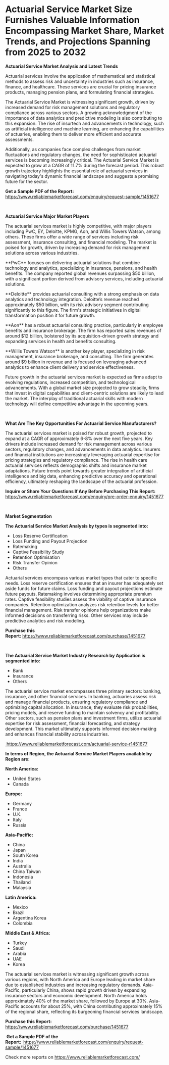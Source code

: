 <p><h1>Actuarial Service Market Size Furnishes Valuable Information Encompassing Market Share, Market Trends, and Projections Spanning from 2025 to 2032</h1></p><p><strong>Actuarial Service Market Analysis and Latest Trends</strong></p>
<p><p>Actuarial services involve the application of mathematical and statistical methods to assess risk and uncertainty in industries such as insurance, finance, and healthcare. These services are crucial for pricing insurance products, managing pension plans, and formulating financial strategies. </p><p>The Actuarial Service Market is witnessing significant growth, driven by increased demand for risk management solutions and regulatory compliance across various sectors. A growing acknowledgment of the importance of data analytics and predictive modeling is also contributing to this expansion. The rise of insurtech and advancements in technology, such as artificial intelligence and machine learning, are enhancing the capabilities of actuaries, enabling them to deliver more efficient and accurate assessments.</p><p>Additionally, as companies face complex challenges from market fluctuations and regulatory changes, the need for sophisticated actuarial services is becoming increasingly critical. The Actuarial Service Market is expected to grow at a CAGR of 11.7% during the forecast period. This robust growth trajectory highlights the essential role of actuarial services in navigating today's dynamic financial landscape and suggests a promising future for the sector.</p></p>
<p><strong>Get a Sample PDF of the Report:&nbsp;</strong> <a href="https://www.reliablemarketforecast.com/enquiry/request-sample/1451677?utm_campaign=3323&utm_medium=2&utm_source=Github&utm_content=ia&utm_term=09032025&utm_id=actuarial-service">https://www.reliablemarketforecast.com/enquiry/request-sample/1451677</a></p>
<p>&nbsp;</p>
<p><strong>Actuarial Service Major Market Players</strong></p>
<p><p>The actuarial services market is highly competitive, with major players including PwC, EY, Deloitte, KPMG, Aon, and Willis Towers Watson, among others. These firms offer a wide range of services including risk assessment, insurance consulting, and financial modeling. The market is poised for growth, driven by increasing demand for risk management solutions across various industries.</p><p>**PwC** focuses on delivering actuarial solutions that combine technology and analytics, specializing in insurance, pensions, and health benefits. The company reported global revenues surpassing $50 billion, with a significant portion derived from advisory services, including actuarial solutions.</p><p>**Deloitte** provides actuarial consulting with a strong emphasis on data analytics and technology integration. Deloitte’s revenue reached approximately $50 billion, with its risk advisory segment contributing significantly to this figure. The firm's strategic initiatives in digital transformation position it for future growth.</p><p>**Aon** has a robust actuarial consulting practice, particularly in employee benefits and insurance brokerage. The firm has reported sales revenues of around $12 billion, bolstered by its acquisition-driven growth strategy and expanding services in health and benefits consulting.</p><p>**Willis Towers Watson** is another key player, specializing in risk management, insurance brokerage, and consulting. The firm generates around $9 billion in revenue and is focused on leveraging advanced analytics to enhance client delivery and service effectiveness.</p><p>Future growth in the actuarial services market is expected as firms adapt to evolving regulations, increased competition, and technological advancements. With a global market size projected to grow steadily, firms that invest in digital capabilities and client-centric solutions are likely to lead the market. The interplay of traditional actuarial skills with modern technology will define competitive advantage in the upcoming years.</p></p>
<p>&nbsp;</p>
<p><strong>What Are The Key Opportunities For Actuarial Service Manufacturers?</strong></p>
<p><p>The actuarial services market is poised for robust growth, projected to expand at a CAGR of approximately 6-8% over the next five years. Key drivers include increased demand for risk management across various sectors, regulatory changes, and advancements in data analytics. Insurers and financial institutions are increasingly leveraging actuarial expertise for pricing strategies and regulatory compliance. The rise in health care actuarial services reflects demographic shifts and insurance market adaptations. Future trends point towards greater integration of artificial intelligence and big data, enhancing predictive accuracy and operational efficiency, ultimately reshaping the landscape of the actuarial profession.</p></p>
<p><strong>Inquire or Share Your Questions If Any Before Purchasing This Report:</strong> <a href="https://www.reliablemarketforecast.com/enquiry/pre-order-enquiry/1451677?utm_campaign=3323&utm_medium=2&utm_source=Github&utm_content=ia&utm_term=09032025&utm_id=actuarial-service">https://www.reliablemarketforecast.com/enquiry/pre-order-enquiry/1451677</a></p>
<p>&nbsp;</p>
<p><strong>Market Segmentation</strong></p>
<p><strong>The Actuarial Service Market Analysis by types is segmented into:</strong></p>
<p><ul><li>Loss Reserve Certification</li><li>Loss Funding and Payout Projection</li><li>Ratemaking</li><li>Captive Feasibility Study</li><li>Retention Optimisation</li><li>Risk Transfer Opinion</li><li>Others</li></ul></p>
<p><p>Actuarial services encompass various market types that cater to specific needs. Loss reserve certification ensures that an insurer has adequately set aside funds for future claims. Loss funding and payout projections estimate future payouts. Ratemaking involves determining appropriate premium rates. Captive feasibility studies assess the viability of captive insurance companies. Retention optimization analyzes risk retention levels for better financial management. Risk transfer opinions help organizations make informed decisions on transferring risks. Other services may include predictive analytics and risk modeling.</p></p>
<p><strong>Purchase this Report:&nbsp;</strong><a href="https://www.reliablemarketforecast.com/purchase/1451677?utm_campaign=3323&utm_medium=2&utm_source=Github&utm_content=ia&utm_term=09032025&utm_id=actuarial-service">https://www.reliablemarketforecast.com/purchase/1451677</a></p>
<p>&nbsp;</p>
<p><strong>The Actuarial Service Market Industry Research by Application is segmented into:</strong></p>
<p><ul><li>Bank</li><li>Insurance</li><li>Others</li></ul></p>
<p><p>The actuarial service market encompasses three primary sectors: banking, insurance, and other financial services. In banking, actuaries assess risk and manage financial products, ensuring regulatory compliance and optimizing capital allocation. In insurance, they evaluate risk probabilities, pricing models, and reserve funding to maintain solvency and profitability. Other sectors, such as pension plans and investment firms, utilize actuarial expertise for risk assessment, financial forecasting, and strategy development. This market ultimately supports informed decision-making and enhances financial stability across industries.</p></p>
<p><a href="https://www.reliablemarketforecast.com/actuarial-service-r1451677?utm_campaign=3323&utm_medium=2&utm_source=Github&utm_content=ia&utm_term=09032025&utm_id=actuarial-service">&nbsp;https://www.reliablemarketforecast.com/actuarial-service-r1451677</a></p>
<p><strong>In terms of Region, the Actuarial Service Market Players available by Region are:</strong></p>
<p>
    <p> <strong> North America: </strong>
        <ul>
            <li>United States</li>
            <li>Canada</li>
        </ul>
        </p> 
    <p> <strong> Europe: </strong>
        <ul>
            <li>Germany</li>
            <li>France</li>
            <li>U.K.</li>
            <li>Italy</li>
            <li>Russia</li>
        </ul>
        </p> 
    <p> <strong> Asia-Pacific: </strong>
        <ul>
            <li>China</li>
            <li>Japan</li>
            <li>South Korea</li>
            <li>India</li>
            <li>Australia</li>
            <li>China Taiwan</li>
            <li>Indonesia</li>
            <li>Thailand</li>
            <li>Malaysia</li>
        </ul>
        </p> 
    <p> <strong> Latin America: </strong>
        <ul>
            <li>Mexico</li>
            <li>Brazil</li>
            <li>Argentina Korea</li>
            <li>Colombia</li>
        </ul>
        </p> 
    <p> <strong> Middle East & Africa: </strong>
        <ul>
            <li>Turkey</li>
            <li>Saudi</li>
            <li>Arabia</li>
            <li>UAE</li>
            <li>Korea</li>
        </ul>
    </p>
    </p>
<p><p>The actuarial services market is witnessing significant growth across various regions, with North America and Europe leading in market share due to established industries and increasing regulatory demands. Asia-Pacific, particularly China, shows rapid growth driven by expanding insurance sectors and economic development. North America holds approximately 40% of the market share, followed by Europe at 30%. Asia-Pacific accounts for about 25%, with China contributing approximately 15% of the regional share, reflecting its burgeoning financial services landscape.</p></p>
<p><strong>Purchase this Report: </strong><a href="https://www.reliablemarketforecast.com/purchase/1451677?utm_campaign=3323&utm_medium=2&utm_source=Github&utm_content=ia&utm_term=09032025&utm_id=actuarial-service">https://www.reliablemarketforecast.com/purchase/1451677</a></p>
<p>&nbsp;<strong>Get a Sample PDF of the Report:&nbsp;&nbsp;</strong><a href="https://www.reliablemarketforecast.com/enquiry/request-sample/1451677?utm_campaign=3323&utm_medium=2&utm_source=Github&utm_content=ia&utm_term=09032025&utm_id=actuarial-service">https://www.reliablemarketforecast.com/enquiry/request-sample/1451677</a></p>
<p><strong></strong></p>
<p>Check more reports on <a href="https://www.reliablemarketforecast.com/?utm_campaign=3323&utm_medium=2&utm_source=Github&utm_content=ia&utm_term=09032025&utm_id=actuarial-service">https://www.reliablemarketforecast.com/</a></p>
